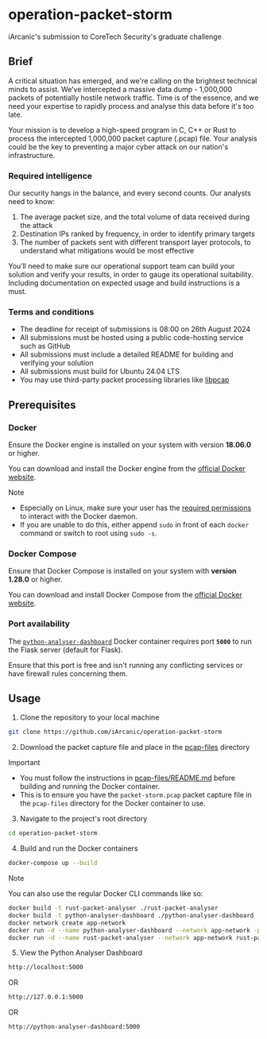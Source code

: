 # operation-packet-storm

iArcanic's submission to CoreTech Security's graduate challenge

## Brief

A critical situation has emerged, and we're calling on the brightest technical minds to assist. We’ve intercepted a massive data dump - 1,000,000 packets of potentially hostile network traffic. Time is of the essence, and we need your expertise to rapidly process and analyse this data before it's too late.

Your mission is to develop a high-speed program in C, C++ or Rust to process the intercepted 1,000,000 packet capture (.pcap) file. Your analysis could be the key to preventing a major cyber attack on our nation's infrastructure.

### Required intelligence

Our security hangs in the balance, and every second counts. Our analysts need to know:

1. The average packet size, and the total volume of data received during the attack
2. Destination IPs ranked by frequency, in order to identify primary targets
3. The number of packets sent with different transport layer protocols, to understand what mitigations would be most effective

You’ll need to make sure our operational support team can build your solution and verify your results, in order to gauge its operational suitability. Including documentation on expected usage and build instructions is a must.

### Terms and conditions

- The deadline for receipt of submissions is 08:00 on 26th August 2024
- All submissions must be hosted using a public code-hosting service such as GitHub
- All submissions must include a detailed README for building and verifying your solution
- All submissions must build for Ubuntu 24.04 LTS
- You may use third-party packet processing libraries like [libpcap](https://github.com/the-tcpdump-group/libpcap)

## Prerequisites

### Docker

Ensure the Docker engine is installed on your system with version **18.06.0** or higher.

You can download and install the Docker engine from the [official Docker website](https://www.docker.com/get-started/).

> [!NOTE]
>
> - Especially on Linux, make sure your user has the [required permissions](https://docs.docker.com/engine/install/linux-postinstall/) to interact with the Docker daemon.
> - If you are unable to do this, either append `sudo` in front of each `docker` command or switch to root using `sudo -s`.

### Docker Compose

Ensure that Docker Compose is installed on your system with **version 1.28.0** or higher.

You can download and install Docker Compose from the [official Docker website](https://docs.docker.com/compose/install/).

### Port availability

The [`python-analyser-dashboard`](https://github.com/iArcanic/operation-packet-storm/tree/main/python-analyser-dashboard) Docker container requires port **`5000`** to run the Flask server (default for Flask).

Ensure that this port is free and isn't running any conflicting services or have firewall rules concerning them.

## Usage

1. Clone the repository to your local machine

```bash
git clone https://github.com/iArcanic/operation-packet-storm
```

2. Download the packet capture file and place in the [pcap-files](https://github.com/iArcanic/operation-packet-storm/tree/main/pcap-files) directory

> [!IMPORTANT]
>
> - You must follow the instructions in [pcap-files/README.md](https://github.com/iArcanic/operation-packet-storm/tree/main/pcap-files) before building and running the Docker container.
> - This is to ensure you have the `packet-storm.pcap` packet capture file in the `pcap-files` directory for the Docker container to use.

3. Navigate to the project's root directory

```bash
cd operation-packet-storm
```

4. Build and run the Docker containers

```bash
docker-compose up --build
```

> [!NOTE]
> You can also use the regular Docker CLI commands like so:
>
> ```bash
> docker build -t rust-packet-analyser ./rust-packet-analyser
> docker build -t python-analyser-dashboard ./python-analyser-dashboard
> docker network create app-network
> docker run -d --name python-analyser-dashboard --network app-network -p 5000:5000 python-analyser-dashboard
> docker run -d --name rust-packet-analyser --network app-network rust-packet-analyser
> ```

5. View the Python Analyser Dashboard

```bash
http://localhost:5000
```

OR

```bash
http://127.0.0.1:5000
```

OR

```bash
http://python-analyser-dashboard:5000
```
